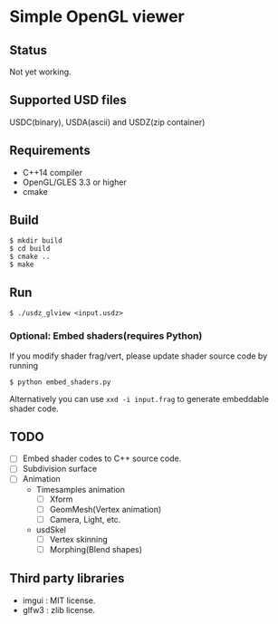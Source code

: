 # Simple OpenGL viewer

## Status 

Not yet working.

## Supported USD files

USDC(binary), USDA(ascii) and USDZ(zip container)

## Requirements 

* C++14 compiler
* OpenGL/GLES 3.3 or higher
* cmake

## Build

```
$ mkdir build
$ cd build
$ cmake ..
$ make
```

## Run

```
$ ./usdz_glview <input.usdz>
```

### Optional: Embed shaders(requires Python)

If you modify shader frag/vert, please update shader source code by running

```
$ python embed_shaders.py
```

Alternatively you can use `xxd -i input.frag` to generate embeddable shader code.


## TODO

* [ ] Embed shader codes to C++ source code.
* [ ] Subdivision surface
* [ ] Animation
  * Timesamples animation
    * [ ] Xform
    * [ ] GeomMesh(Vertex animation) 
    * [ ] Camera, Light, etc.
  * usdSkel
    * [ ] Vertex skinning
    * [ ] Morphing(Blend shapes)

## Third party libraries

* imgui : MIT license.
* glfw3 : zlib license.
